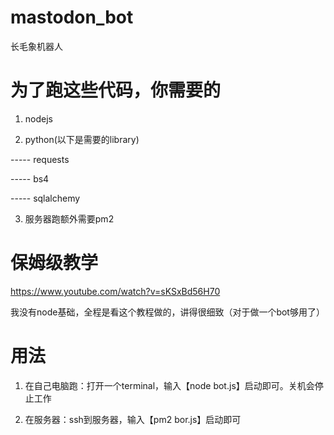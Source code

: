 # mastodon_bot
 长毛象机器人

# 为了跑这些代码，你需要的
1. nodejs

2. python(以下是需要的library)

----- requests

----- bs4

----- sqlalchemy

3. 服务器跑额外需要pm2

# 保姆级教学
https://www.youtube.com/watch?v=sKSxBd56H70

我没有node基础，全程是看这个教程做的，讲得很细致（对于做一个bot够用了）

# 用法
1. 在自己电脑跑：打开一个terminal，输入【node bot.js】启动即可。关机会停止工作

2. 在服务器：ssh到服务器，输入【pm2 bor.js】启动即可
